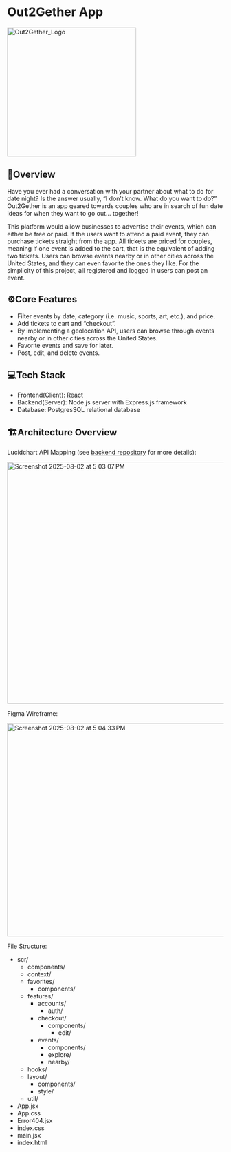 # Out2Gether App

<img width="300" height="300" alt="Out2Gether_Logo" src="https://github.com/user-attachments/assets/d8b5f870-c183-40b0-a3d0-44fc14652c62" />


## 🔎Overview

Have you ever had a conversation with your partner about what to do for date night? Is the answer usually, “I don’t know. What do you want to do?” Out2Gether is an app geared towards couples who are in search of fun date ideas for when they want to go out… together! 

This platform would allow businesses to advertise their events, which can either be free or paid. If the users want to attend a paid event, they can purchase tickets straight from the app. All tickets are priced for couples, meaning if one event is added to the cart, that is the equivalent of adding two tickets. Users can browse events nearby or in other cities across the United States, and they can even favorite the ones they like. For the simplicity of this project, all registered and logged in users can post an event. 

## ⚙️Core Features

- Filter events by date, category (i.e. music, sports, art, etc.), and price.
- Add tickets to cart and “checkout”.
- By implementing a geolocation API, users can browse through events nearby or in other cities across the United States.
- Favorite events and save for later.
- Post, edit, and delete events.


## 💻Tech Stack

- Frontend(Client): React
- Backend(Server): Node.js server with Express.js framework
- Database: PostgresSQL relational database

## 🏗Architecture Overview

Lucidchart API Mapping (see [backend repository](https://github.com/LBuddyBoy/out2gether-backend) for more details):

<img width="842" height="562" alt="Screenshot 2025-08-02 at 5 03 07 PM" src="https://github.com/user-attachments/assets/17fd5b4e-9274-45db-8d27-91fbe5c5cc3c" />


Figma Wireframe:

<img width="868" height="495" alt="Screenshot 2025-08-02 at 5 04 33 PM" src="https://github.com/user-attachments/assets/4f6d8ee4-ee6f-46d8-b6a6-90330878d354" />


File Structure:

- scr/
     - components/
     - context/
     - favorites/
          - components/
     - features/
          - accounts/
               - auth/
          - checkout/
               - components/
                    - edit/
          - events/
               - components/
               - explore/
               - nearby/
     - hooks/
     - layout/
          - components/
          - style/
     - util/
- App.jsx
- App.css
- Error404.jsx
- index.css
- main.jsx
- index.html
